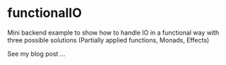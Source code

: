 # functionalIO
Mini backend example to show how to handle IO in a functional way with three possible solutions (Partially applied functions, Monads, Effects)

See my blog post ...

